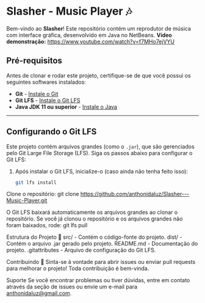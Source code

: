 # Slasher - Music Player 🎶

Bem-vindo ao **Slasher**! Este repositório contém um reprodutor de música com interface gráfica, desenvolvido em Java no NetBeans.
**Vídeo demonstração:** https://www.youtube.com/watch?v=f7MHo7ejVYU

## Pré-requisitos

Antes de clonar e rodar este projeto, certifique-se de que você possui os seguintes softwares instalados:

- **Git** - [Instale o Git](https://git-scm.com/downloads)
- **Git LFS** - [Instale o Git LFS](https://git-lfs.github.com/)
- **Java JDK 11 ou superior** - [Instale o Java](https://www.oracle.com/java/technologies/javase-jdk11-downloads.html)

---

## Configurando o Git LFS

Este projeto contém arquivos grandes (como o `.jar`), que são gerenciados pelo Git Large File Storage (LFS). Siga os passos abaixo para configurar o Git LFS:

1. Após instalar o Git LFS, inicialize-o (caso ainda não tenha feito isso):
   ```bash
   git lfs install

Clone o repositório:
git clone https://github.com/anthonidaluz/Slasher---Music-Player.git

O Git LFS baixará automaticamente os arquivos grandes ao clonar o repositório. Se você já clonou o repositório e os arquivos grandes não foram baixados, rode:
git lfs pull

Estrutura do Projeto 📁
src/ - Contém o código-fonte do projeto.
dist/ - Contém o arquivo .jar gerado pelo projeto.
README.md - Documentação do projeto.
.gitattributes - Arquivo de configuração do Git LFS.

Contribuindo 🤝
Sinta-se à vontade para abrir issues ou enviar pull requests para melhorar o projeto! Toda contribuição é bem-vinda.

Suporte
Se você encontrar problemas ou tiver dúvidas, entre em contato através da seção de issues ou envie um e-mail para anthonidaluz@gmail.com.
